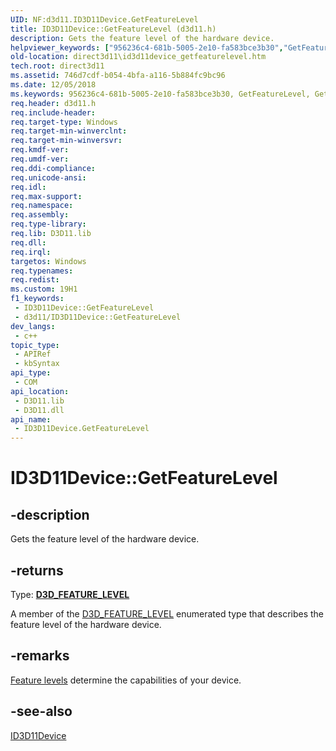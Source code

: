 ```yaml
---
UID: NF:d3d11.ID3D11Device.GetFeatureLevel
title: ID3D11Device::GetFeatureLevel (d3d11.h)
description: Gets the feature level of the hardware device.
helpviewer_keywords: ["956236c4-681b-5005-2e10-fa583bce3b30","GetFeatureLevel","GetFeatureLevel method [Direct3D 11]","GetFeatureLevel method [Direct3D 11]","ID3D11Device interface","ID3D11Device interface [Direct3D 11]","GetFeatureLevel method","ID3D11Device.GetFeatureLevel","ID3D11Device::GetFeatureLevel","d3d11/ID3D11Device::GetFeatureLevel","direct3d11.id3d11device_getfeaturelevel"]
old-location: direct3d11\id3d11device_getfeaturelevel.htm
tech.root: direct3d11
ms.assetid: 746d7cdf-b054-4bfa-a116-5b884fc9bc96
ms.date: 12/05/2018
ms.keywords: 956236c4-681b-5005-2e10-fa583bce3b30, GetFeatureLevel, GetFeatureLevel method [Direct3D 11], GetFeatureLevel method [Direct3D 11],ID3D11Device interface, ID3D11Device interface [Direct3D 11],GetFeatureLevel method, ID3D11Device.GetFeatureLevel, ID3D11Device::GetFeatureLevel, d3d11/ID3D11Device::GetFeatureLevel, direct3d11.id3d11device_getfeaturelevel
req.header: d3d11.h
req.include-header: 
req.target-type: Windows
req.target-min-winverclnt: 
req.target-min-winversvr: 
req.kmdf-ver: 
req.umdf-ver: 
req.ddi-compliance: 
req.unicode-ansi: 
req.idl: 
req.max-support: 
req.namespace: 
req.assembly: 
req.type-library: 
req.lib: D3D11.lib
req.dll: 
req.irql: 
targetos: Windows
req.typenames: 
req.redist: 
ms.custom: 19H1
f1_keywords:
 - ID3D11Device::GetFeatureLevel
 - d3d11/ID3D11Device::GetFeatureLevel
dev_langs:
 - c++
topic_type:
 - APIRef
 - kbSyntax
api_type:
 - COM
api_location:
 - D3D11.lib
 - D3D11.dll
api_name:
 - ID3D11Device.GetFeatureLevel
---
```


# ID3D11Device::GetFeatureLevel


## -description

Gets the feature level of the hardware device.



## -returns

Type: <b><a href="/windows/desktop/api/d3dcommon/ne-d3dcommon-d3d_feature_level">D3D_FEATURE_LEVEL</a></b>

A member of the <a href="/windows/desktop/api/d3dcommon/ne-d3dcommon-d3d_feature_level">D3D_FEATURE_LEVEL</a> enumerated type that describes the feature level of the hardware device.

## -remarks

<a href="/windows/desktop/direct3d11/overviews-direct3d-11-devices-downlevel-intro">Feature levels</a> determine the capabilities of your device.

## -see-also

<a href="/windows/desktop/api/d3d11/nn-d3d11-id3d11device">ID3D11Device</a>

